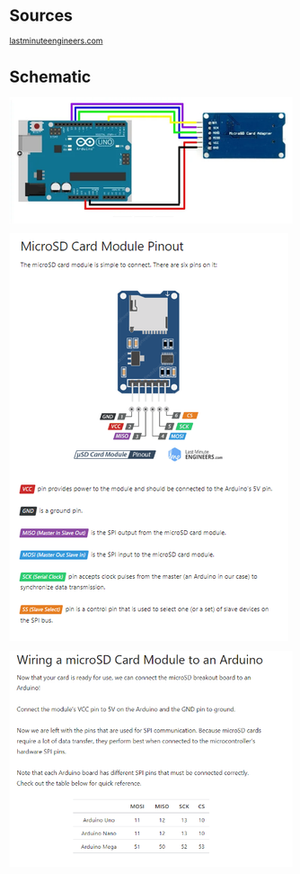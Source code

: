 # Sources

[lastminuteengineers.com](https://lastminuteengineers.com/arduino-micro-sd-card-module-tutorial/)

# Schematic

![schematic](images/schematic.png)

![pinout](images/pinout.png)

![wiring](images/wiring.png)
